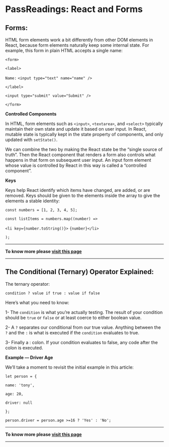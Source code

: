 # PassReadings: React and Forms
## **Forms**:

HTML form elements work a bit differently from other DOM elements in React, because form elements naturally keep some internal state. For example, this form in plain HTML accepts a single name:

`<form>`

  `<label>`
  
  `Name:`
    `<input type="text" name="name" />`

  `</label>`

  `<input type="submit" value="Submit" />`

`</form>`



**Controlled Components**



In HTML, form elements such as `<input>`, `<textarea>`, and `<select>` typically maintain their own state and update it based on user input. In React, mutable state is typically kept in the state property of components, and only updated with `setState()`.

We can combine the two by making the React state be the “single source of truth”. Then the React component that renders a form also controls what happens in that form on subsequent user input. An input form element whose value is controlled by React in this way is called a “controlled component”.

**Keys**

Keys help React identify which items have changed, are added, or are removed. Keys should be given to the elements inside the array to give the elements a stable identity:

`const numbers = [1, 2, 3, 4, 5];`

`const listItems = numbers.map((number) =>`

  `<li key={number.toString()}>`
      `{number}</li> `

`);`

  



--------


**To know more please 
[visit this page](https://reactjs.org/docs/forms.html)**

-------


## **The Conditional (Ternary) Operator Explained:**

The ternary operator:


`condition ? value if true : value if false`


Here’s what you need to know:

1- The `condition` is what you’re actually testing. The result of your condition should be `true` or `false` or at least coerce to either boolean value.

2- A `?` separates our conditional from our true value. Anything between the `?` and the `:` is what is executed if the `condition` evaluates to true.

3- Finally a : colon. If your condition evaluates to false, any code after the colon is executed.

**Example — Driver Age**

We’ll take a moment to revisit the initial example in this article:

`let person = {`

  `name: 'tony',`

  `age: 20,`

  `driver: null`

`};`

`person.driver = person.age >=16 ? 'Yes' : 'No';`


--------


**To know more please 
[visit this page](https://codeburst.io/javascript-the-conditional-ternary-operator-explained-cac7218beeff)**

-------
